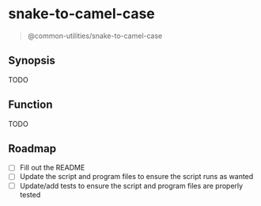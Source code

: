 # snake-to-camel-case

> @common-utilities/snake-to-camel-case



## Synopsis

TODO

## Function

TODO

## Roadmap

- [ ] Fill out the README
- [ ] Update the script and program files to ensure the script runs as wanted
- [ ] Update/add tests to ensure the script and program files are properly tested
